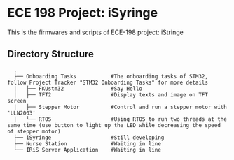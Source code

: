# ECE 198 Project: iSyringe
This is the firmwares and scripts of ECE-198 project: iStringe

## Directory Structure
```
  .
  ├── Onboarding Tasks           #The onboarding tasks of STM32, follow Project Tracker "STM32 Onboarding Tasks" for more details
  |   ├── FKUstm32               #Say Hello
  |   ├── TFT2                   #Display texts and image on TFT screen
  |   ├── Stepper Motor          #Control and run a stepper motor with 'ULN2003'
  |   └── RTOS                   #Using RTOS to run two threads at the same time (use button to light up the LED while decreasing the speed of stepper motor)
  ├── iSyringe                   #Still developing
  ├── Nurse Station              #Waiting in line
  └── IRiS Server Application    #Waiting in line
```
